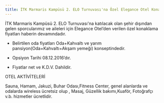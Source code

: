 ```yaml
---
title: İTK Marmaris Kampüsü 2. ELO Turnuvası'na Özel Elegance Otel Konaklama Fiyatları
---
```


İTK Marmaris Kampüsü 2. ELO Turnuvası'na katılacak olan şehir dışından gelen sporcularımız ve aileleri için Elegance Otel’den verilen özel konaklama fiyatları
haberin devamındadır.

* Belirtilen oda fiyatları Oda+Kahvaltı ve yarım pansiyon(Oda+Kahvaltı+Akşam yemeği) konseptindedir.

* Opsiyon Tarihi 08.12.2016’dır.

* Fiyatlar net ve K.D.V. Dahildir.

OTEL AKTİVİTELERİ  

Sauna, Hamam, Jakuzi, Buhar Odası,Fitness Center, genel alanlarda ve odalarda wireless ücretsiz olup , Masaj, Güzellik bakımı,Kuaför, Fotoğrafçı v.b. hizmetler ücretlidir.
